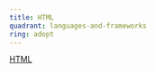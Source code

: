 ```yaml
---
title: HTML
quadrant: languages-and-frameworks
ring: adopt
---
```


[HTML](https://developer.mozilla.org/en-US/docs/Web/HTML)
